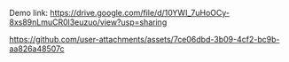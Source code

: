Demo link:
https://drive.google.com/file/d/10YWI_7uHoOCy-8xs89nLmuCR0l3euzuo/view?usp=sharing


https://github.com/user-attachments/assets/7ce06dbd-3b09-4cf2-bc9b-aa826a48507c

